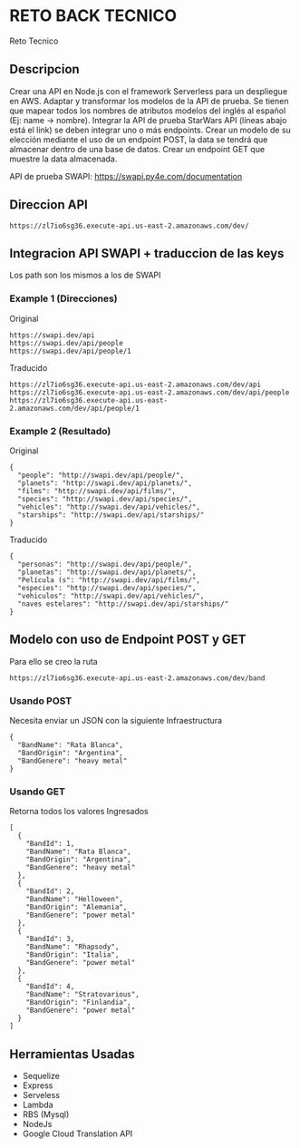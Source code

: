 # RETO BACK TECNICO
Reto Tecnico

## Descripcion 
Crear una API en Node.js con el framework Serverless para un despliegue en AWS.
Adaptar y transformar los modelos de la API de prueba. Se tienen que mapear todos los nombres de atributos modelos del inglés al español (Ej: name -> nombre).
Integrar la API de prueba StarWars API (líneas abajo está el link) se deben integrar uno o más endpoints.
Crear un modelo de su elección mediante el uso de un endpoint POST, la data se tendrá que almacenar dentro de una base de datos.
Crear un endpoint GET que muestre la data almacenada.

API de prueba SWAPI: https://swapi.py4e.com/documentation

## Direccion API

````
https://zl7io6sg36.execute-api.us-east-2.amazonaws.com/dev/
````
## Integracion API SWAPI + traduccion de las keys

Los path son los mismos a los de SWAPI

### Example 1 (Direcciones)

Original
````
https://swapi.dev/api
https://swapi.dev/api/people
https://swapi.dev/api/people/1
````
Traducido
````
https://zl7io6sg36.execute-api.us-east-2.amazonaws.com/dev/api
https://zl7io6sg36.execute-api.us-east-2.amazonaws.com/dev/api/people
https://zl7io6sg36.execute-api.us-east-2.amazonaws.com/dev/api/people/1
````
### Example 2 (Resultado)

Original
````
{
  "people": "http://swapi.dev/api/people/",
  "planets": "http://swapi.dev/api/planets/",
  "films": "http://swapi.dev/api/films/",
  "species": "http://swapi.dev/api/species/",
  "vehicles": "http://swapi.dev/api/vehicles/",
  "starships": "http://swapi.dev/api/starships/"
}
````

Traducido
````
{
  "personas": "http://swapi.dev/api/people/",
  "planetas": "http://swapi.dev/api/planets/",
  "Película (s": "http://swapi.dev/api/films/",
  "especies": "http://swapi.dev/api/species/",
  "vehiculos": "http://swapi.dev/api/vehicles/",
  "naves estelares": "http://swapi.dev/api/starships/"
}
````

## Modelo con uso de Endpoint POST y GET

Para ello se creo la ruta 

````
https://zl7io6sg36.execute-api.us-east-2.amazonaws.com/dev/band
````


### Usando POST
Necesita enviar un JSON con la siguiente Infraestructura

````
{
  "BandName": "Rata Blanca",
  "BandOrigin": "Argentina",
  "BandGenere": "heavy metal"
}
````
### Usando GET
Retorna todos los valores Ingresados

````
[
  {
    "BandId": 1,
    "BandName": "Rata Blanca",
    "BandOrigin": "Argentina",
    "BandGenere": "heavy metal"
  },
  {
    "BandId": 2,
    "BandName": "Helloween",
    "BandOrigin": "Alemania",
    "BandGenere": "power metal"
  },
  {
    "BandId": 3,
    "BandName": "Rhapsody",
    "BandOrigin": "Italia",
    "BandGenere": "power metal"
  },
  {
    "BandId": 4,
    "BandName": "Stratovarious",
    "BandOrigin": "Finlandia",
    "BandGenere": "power metal"
  }
]
````

## Herramientas Usadas
- Sequelize
- Express
- Serveless
- Lambda
- RBS (Mysql)
- NodeJs
- Google Cloud Translation API

